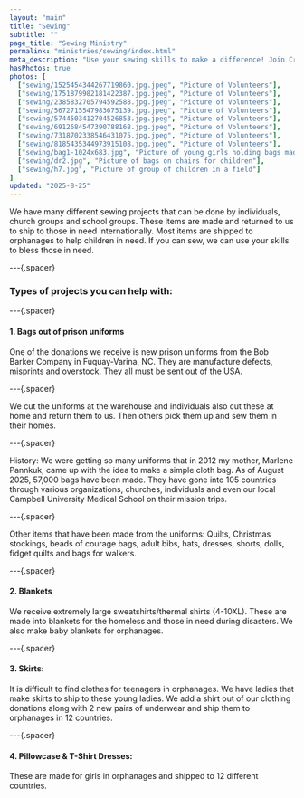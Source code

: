 ```yaml
---
layout: "main"
title: "Sewing"
subtitle: ""
page_title: "Sewing Ministry"
permalink: "ministries/sewing/index.html"
meta_description: "Use your sewing skills to make a difference! Join Crossing All Borders to create bags, quilts, and clothing for orphanages and families worldwide."
hasPhotos: true
photos: [
  ["sewing/1525454344267719860.jpg.jpeg", "Picture of Volunteers"],
  ["sewing/1751879982181422387.jpg.jpeg", "Picture of Volunteers"],
  ["sewing/2385832705794592588.jpg.jpeg", "Picture of Volunteers"],
  ["sewing/5672715547983675139.jpg.jpeg", "Picture of Volunteers"],
  ["sewing/5744503412704526853.jpg.jpeg", "Picture of Volunteers"],
  ["sewing/6912684547390788168.jpg.jpeg", "Picture of Volunteers"],
  ["sewing/7318702338546431075.jpg.jpeg", "Picture of Volunteers"],
  ["sewing/8185435344973915108.jpg.jpeg", "Picture of Volunteers"],
  ["sewing/bag1-1024x683.jpg", "Picture of young girls holding bags made for them"],
  ["sewing/dr2.jpg", "Picture of bags on chairs for children"],
  ["sewing/h7.jpg", "Picture of group of children in a field"]
]
updated: "2025-8-25"
---
```



We have many different sewing projects that can be done by individuals, church groups and school groups. These items are made and returned to us to ship to those in need internationally. Most items are shipped to orphanages to help children in need. If you can sew, we can use your skills to bless those in need.   

---{.spacer}

### Types of projects you can help with:

---{.spacer}

#### 1. Bags out of prison uniforms

One of the donations we receive is new prison uniforms from the Bob Barker Company in Fuquay-Varina, NC. They are manufacture defects, misprints and overstock. They all must be sent out of the USA.

---{.spacer}

We cut the uniforms at the warehouse and individuals also cut these at home and return them to us. Then others pick them up and sew them in their homes.

---{.spacer}

History: We were getting so many uniforms that in 2012 my mother, Marlene Pannkuk, came up with the idea to make a simple cloth bag. As of August 2025, 57,000 bags have been made. They have gone into 105 countries through various organizations, churches, individuals and even our local Campbell University Medical School on their mission trips.

---{.spacer}

Other items that have been made from the uniforms: Quilts, Christmas stockings, beads of courage bags, adult bibs, hats, dresses, shorts, dolls, fidget quilts and bags for walkers.

---{.spacer}

#### 2. Blankets

We receive extremely large sweatshirts/thermal shirts (4-10XL). These are made into blankets for the homeless and those in need during disasters. We also make baby blankets for orphanages. 
 
---{.spacer}

#### 3. Skirts:

It is difficult to find clothes for teenagers in orphanages. We have ladies that make skirts to ship to these young ladies. We add a shirt out of our clothing donations along with 2 new pairs of underwear and ship them to orphanages in 12 countries. 

---{.spacer}

#### 4. Pillowcase & T-Shirt Dresses:

These are made for girls in orphanages and shipped to 12 different countries.
